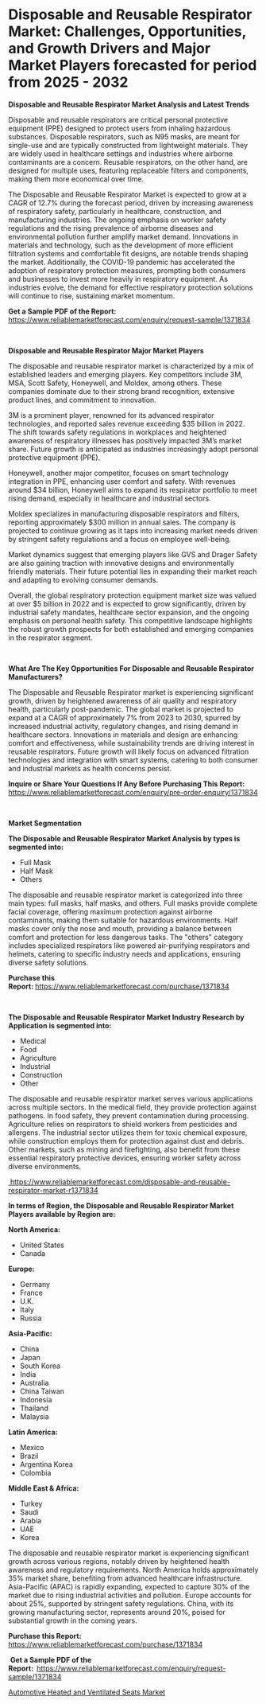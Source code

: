 <p><h1>Disposable and Reusable Respirator Market: Challenges, Opportunities, and Growth Drivers and Major Market Players forecasted for period from 2025 - 2032</h1></p><p><strong>Disposable and Reusable Respirator Market Analysis and Latest Trends</strong></p>
<p><p>Disposable and reusable respirators are critical personal protective equipment (PPE) designed to protect users from inhaling hazardous substances. Disposable respirators, such as N95 masks, are meant for single-use and are typically constructed from lightweight materials. They are widely used in healthcare settings and industries where airborne contaminants are a concern. Reusable respirators, on the other hand, are designed for multiple uses, featuring replaceable filters and components, making them more economical over time.</p><p>The Disposable and Reusable Respirator Market is expected to grow at a CAGR of 12.7% during the forecast period, driven by increasing awareness of respiratory safety, particularly in healthcare, construction, and manufacturing industries. The ongoing emphasis on worker safety regulations and the rising prevalence of airborne diseases and environmental pollution further amplify market demand. Innovations in materials and technology, such as the development of more efficient filtration systems and comfortable fit designs, are notable trends shaping the market. Additionally, the COVID-19 pandemic has accelerated the adoption of respiratory protection measures, prompting both consumers and businesses to invest more heavily in respiratory equipment. As industries evolve, the demand for effective respiratory protection solutions will continue to rise, sustaining market momentum.</p></p>
<p><strong>Get a Sample PDF of the Report:&nbsp;</strong> <a href="https://www.reliablemarketforecast.com/enquiry/request-sample/1371834?utm_campaign=3324&utm_medium=2&utm_source=Github&utm_content=ia&utm_term=22032025&utm_id=disposable-and-reusable-respirator">https://www.reliablemarketforecast.com/enquiry/request-sample/1371834</a></p>
<p>&nbsp;</p>
<p><strong>Disposable and Reusable Respirator Major Market Players</strong></p>
<p><p>The disposable and reusable respirator market is characterized by a mix of established leaders and emerging players. Key competitors include 3M, MSA, Scott Safety, Honeywell, and Moldex, among others. These companies dominate due to their strong brand recognition, extensive product lines, and commitment to innovation.</p><p>3M is a prominent player, renowned for its advanced respirator technologies, and reported sales revenue exceeding $35 billion in 2022. The shift towards safety regulations in workplaces and heightened awareness of respiratory illnesses has positively impacted 3M’s market share. Future growth is anticipated as industries increasingly adopt personal protective equipment (PPE).</p><p>Honeywell, another major competitor, focuses on smart technology integration in PPE, enhancing user comfort and safety. With revenues around $34 billion, Honeywell aims to expand its respirator portfolio to meet rising demand, especially in healthcare and industrial sectors.</p><p>Moldex specializes in manufacturing disposable respirators and filters, reporting approximately $300 million in annual sales. The company is projected to continue growing as it taps into increasing market needs driven by stringent safety regulations and a focus on employee well-being.</p><p>Market dynamics suggest that emerging players like GVS and Drager Safety are also gaining traction with innovative designs and environmentally friendly materials. Their future potential lies in expanding their market reach and adapting to evolving consumer demands.</p><p>Overall, the global respiratory protection equipment market size was valued at over $5 billion in 2022 and is expected to grow significantly, driven by industrial safety mandates, healthcare sector expansion, and the ongoing emphasis on personal health safety. This competitive landscape highlights the robust growth prospects for both established and emerging companies in the respirator segment.</p></p>
<p>&nbsp;</p>
<p><strong>What Are The Key Opportunities For Disposable and Reusable Respirator Manufacturers?</strong></p>
<p><p>The Disposable and Reusable Respirator market is experiencing significant growth, driven by heightened awareness of air quality and respiratory health, particularly post-pandemic. The global market is projected to expand at a CAGR of approximately 7% from 2023 to 2030, spurred by increased industrial activity, regulatory changes, and rising demand in healthcare sectors. Innovations in materials and design are enhancing comfort and effectiveness, while sustainability trends are driving interest in reusable respirators. Future growth will likely focus on advanced filtration technologies and integration with smart systems, catering to both consumer and industrial markets as health concerns persist.</p></p>
<p><strong>Inquire or Share Your Questions If Any Before Purchasing This Report:</strong> <a href="https://www.reliablemarketforecast.com/enquiry/pre-order-enquiry/1371834?utm_campaign=3324&utm_medium=2&utm_source=Github&utm_content=ia&utm_term=22032025&utm_id=disposable-and-reusable-respirator">https://www.reliablemarketforecast.com/enquiry/pre-order-enquiry/1371834</a></p>
<p>&nbsp;</p>
<p><strong>Market Segmentation</strong></p>
<p><strong>The Disposable and Reusable Respirator Market Analysis by types is segmented into:</strong></p>
<p><ul><li>Full Mask</li><li>Half Mask</li><li>Others</li></ul></p>
<p><p>The disposable and reusable respirator market is categorized into three main types: full masks, half masks, and others. Full masks provide complete facial coverage, offering maximum protection against airborne contaminants, making them suitable for hazardous environments. Half masks cover only the nose and mouth, providing a balance between comfort and protection for less dangerous tasks. The "others" category includes specialized respirators like powered air-purifying respirators and helmets, catering to specific industry needs and applications, ensuring diverse safety solutions.</p></p>
<p><strong>Purchase this Report:&nbsp;</strong><a href="https://www.reliablemarketforecast.com/purchase/1371834?utm_campaign=3324&utm_medium=2&utm_source=Github&utm_content=ia&utm_term=22032025&utm_id=disposable-and-reusable-respirator">https://www.reliablemarketforecast.com/purchase/1371834</a></p>
<p>&nbsp;</p>
<p><strong>The Disposable and Reusable Respirator Market Industry Research by Application is segmented into:</strong></p>
<p><ul><li>Medical</li><li>Food</li><li>Agriculture</li><li>Industrial</li><li>Construction</li><li>Other</li></ul></p>
<p><p>The disposable and reusable respirator market serves various applications across multiple sectors. In the medical field, they provide protection against pathogens. In food safety, they prevent contamination during processing. Agriculture relies on respirators to shield workers from pesticides and allergens. The industrial sector utilizes them for toxic chemical exposure, while construction employs them for protection against dust and debris. Other markets, such as mining and firefighting, also benefit from these essential respiratory protective devices, ensuring worker safety across diverse environments.</p></p>
<p><a href="https://www.reliablemarketforecast.com/disposable-and-reusable-respirator-market-r1371834?utm_campaign=3324&utm_medium=2&utm_source=Github&utm_content=ia&utm_term=22032025&utm_id=disposable-and-reusable-respirator">&nbsp;https://www.reliablemarketforecast.com/disposable-and-reusable-respirator-market-r1371834</a></p>
<p><strong>In terms of Region, the Disposable and Reusable Respirator Market Players available by Region are:</strong></p>
<p>
    <p> <strong> North America: </strong>
        <ul>
            <li>United States</li>
            <li>Canada</li>
        </ul>
        </p> 
    <p> <strong> Europe: </strong>
        <ul>
            <li>Germany</li>
            <li>France</li>
            <li>U.K.</li>
            <li>Italy</li>
            <li>Russia</li>
        </ul>
        </p> 
    <p> <strong> Asia-Pacific: </strong>
        <ul>
            <li>China</li>
            <li>Japan</li>
            <li>South Korea</li>
            <li>India</li>
            <li>Australia</li>
            <li>China Taiwan</li>
            <li>Indonesia</li>
            <li>Thailand</li>
            <li>Malaysia</li>
        </ul>
        </p> 
    <p> <strong> Latin America: </strong>
        <ul>
            <li>Mexico</li>
            <li>Brazil</li>
            <li>Argentina Korea</li>
            <li>Colombia</li>
        </ul>
        </p> 
    <p> <strong> Middle East & Africa: </strong>
        <ul>
            <li>Turkey</li>
            <li>Saudi</li>
            <li>Arabia</li>
            <li>UAE</li>
            <li>Korea</li>
        </ul>
    </p>
    </p>
<p><p>The disposable and reusable respirator market is experiencing significant growth across various regions, notably driven by heightened health awareness and regulatory requirements. North America holds approximately 35% market share, benefiting from advanced healthcare infrastructure. Asia-Pacific (APAC) is rapidly expanding, expected to capture 30% of the market due to rising industrial activities and pollution. Europe accounts for about 25%, supported by stringent safety regulations. China, with its growing manufacturing sector, represents around 20%, poised for substantial growth in the coming years.</p></p>
<p><strong>Purchase this Report: </strong><a href="https://www.reliablemarketforecast.com/purchase/1371834?utm_campaign=3324&utm_medium=2&utm_source=Github&utm_content=ia&utm_term=22032025&utm_id=disposable-and-reusable-respirator">https://www.reliablemarketforecast.com/purchase/1371834</a></p>
<p>&nbsp;<strong>Get a Sample PDF of the Report:&nbsp;&nbsp;</strong><a href="https://www.reliablemarketforecast.com/enquiry/request-sample/1371834?utm_campaign=3324&utm_medium=2&utm_source=Github&utm_content=ia&utm_term=22032025&utm_id=disposable-and-reusable-respirator">https://www.reliablemarketforecast.com/enquiry/request-sample/1371834</a></p>
<p><strong></strong></p>
<p><p><a href="https://github.com/rreynagjysma65/Market-Research-Report-List-1/blob/main/automotive-heated-and-ventilated-seats-market.md?utm_campaign=3324&utm_medium=2&utm_source=Github&utm_content=ia&utm_term=22032025&utm_id=disposable-and-reusable-respirator">Automotive Heated and Ventilated Seats Market</a></p></p>